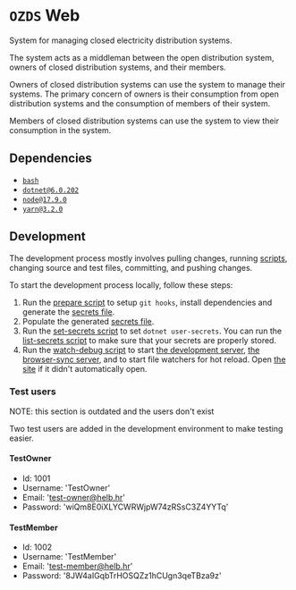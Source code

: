 # `OZDS` Web

System for managing closed electricity distribution systems.

The system acts as a middleman between the open distribution system, owners
of closed distribution systems, and their members.

Owners of closed distribution systems can use the system to manage their
systems. The primary concern of owners is their consumption from open
distribution systems and the consumption of members of their system.

Members of closed distribution systems can use the system to view their
consumption in the system.

## Dependencies

- [`bash`](https://www.gnu.org/software/bash/)
- [`dotnet@6.0.202`](https://dotnet.microsoft.com/en-us/)
- [`node@17.9.0`](https://nodejs.org/en/)
- [`yarn@3.2.0`](https://yarnpkg.com/)

## Development

The development process mostly involves pulling changes,
running [scripts](scripts), changing source and test files, committing, and
pushing changes.

To start the development process locally, follow these steps:

1. Run the [prepare script](scripts/prepare) to setup `git hooks`, install
   dependencies and generate the [secrets file](secrets.json).
2. Populate the generated [secrets file](secrets.json).
3. Run the [set-secrets script](scripts/set-secrets) to set
   `dotnet user-secrets`. You can run the
   [list-secrets script](scripts/list-secrets) to make sure that your secrets
   are properly stored.
4. Run the [watch-debug script](scripts/watch-debug) to start
   [the development server](https://localhost:5001),
   [the browser-sync server](http://localhost:3000), and to start file
   watchers for hot reload. Open [the site](https://localhost:5001) if it
   didn't automatically open.

### Test users

NOTE: this section is outdated and the users don't exist

Two test users are added in the development environment to make testing
easier.

#### TestOwner

- Id: 1001
- Username: 'TestOwner'
- Email: 'test-owner@helb.hr'
- Password: 'wiQm8E0iXLYCWRWjpW74zRSsC3Z4YYTq'

#### TestMember

- Id: 1002
- Username: 'TestMember'
- Email: 'test-member@helb.hr'
- Password: '8JW4aIGqbTrHOSQZz1hCUgn3qeTBza9z'
